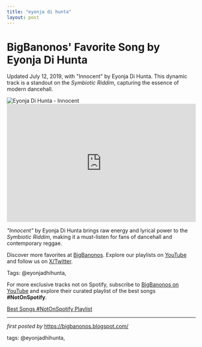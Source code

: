 ```yaml
---
title: "eyonja di hunta"
layout: post
---
```

<!-- Post Title -->
<h1 >BigBanonos' Favorite Song by Eyonja Di Hunta</h1> <!-- Introductory Text -->
<p >Updated July 12, 2019, with "Innocent" by Eyonja Di Hunta. This dynamic track is a standout on the <em>Symbiotic Riddim</em>, capturing the essence of modern dancehall.</p> <!-- Featured Image -->
<div > <img src="https://i.scdn.co/image/ab6761610000e5ebc6cabca5c200117479e0f6d0" alt="Eyonja Di Hunta - Innocent" />
</div> <!-- YouTube Video Embed -->
<div > <iframe width="100%" height="315" src="https://www.youtube.com/embed/2tRGwSGkE2k" title="Eyonja Di Hunter - Innocent - Symbiotic Riddim (GoldenVibes Productions)" frameborder="0" allow="accelerometer; autoplay; clipboard-write; encrypted-media; gyroscope; picture-in-picture; web-share" referrerpolicy="strict-origin-when-cross-origin" allowfullscreen></iframe>
</div> <!-- Song Information -->
<div > <p><em>"Innocent"</em> by Eyonja Di Hunta brings raw energy and lyrical power to the <em>Symbiotic Riddim</em>, making it a must-listen for fans of dancehall and contemporary reggae.</p>
</div> <!-- Footer Links -->
<div > <p>Discover more favorites at <a href="https://bigbanonos.blogspot.com/" target="_blank">BigBanonos</a>. Explore our playlists on <a href="https://www.youtube.com/@BigBanonos" target="_blank">YouTube</a> and follow us on <a href="https://x.com/bigbanonos" target="_blank">X/Twitter</a>.</p>
</div> <!-- Tags -->
<p >Tags: @eyonjadhihunta,</p>


<!--Subscribe and Playlist Links-->
<div>
    <p>For more exclusive tracks not on Spotify, subscribe to <a href="https://www.youtube.com/@BigBanonos" target="_blank">BigBanonos on YouTube</a> and explore their curated playlist of the best songs <strong>#NotOnSpotify</strong>.</p>
    <p><a href="https://www.youtube.com/playlist?list=PLtuNtuTatqI0kFahUCbtbfenC_ET5O_tr" target="_blank">Best Songs #NotOnSpotify Playlist<br /></a></p></div>

<hr />

<p><em>first posted by</em> <a href="https://bigbanonos.blogspot.com/" rel="noopener" target="_new">https://bigbanonos.blogspot.com/</a></p>

<p>tags: @eyonjadhihunta,</p>
